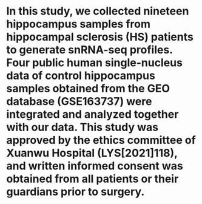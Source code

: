 # In this study, we collected nineteen hippocampus samples from hippocampal sclerosis (HS) patients to generate snRNA-seq profiles. Four public human single-nucleus data of control hippocampus samples obtained from the GEO database (GSE163737) were integrated and analyzed together with our data. This study was approved by the ethics committee of Xuanwu Hospital (LYS[2021]118), and written informed consent was obtained from all patients or their guardians prior to surgery.
